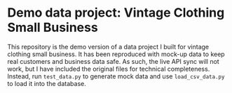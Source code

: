# Demo data project: Vintage Clothing Small Business

This repository is the demo version of a data project I built for vintage clothing small business. It has been reproduced with mock-up data to keep real customers and business data safe. As such, the live API sync will not work, but I have included the original files for technical completeness. Instead, run `test_data.py` to generate mock data and use `load_csv_data.py` to load it into the database.
